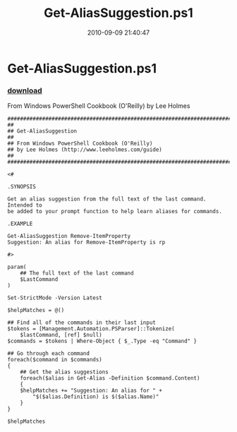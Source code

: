 ﻿---
pid:            2146
poster:         Lee Holmes
title:          Get-AliasSuggestion.ps1
date:           2010-09-09 21:40:47
format:         posh
parent:         0
parent:         0

---

# Get-AliasSuggestion.ps1

### [download](2146.ps1)

From Windows PowerShell Cookbook (O'Reilly) by Lee Holmes

```posh
##############################################################################
##
## Get-AliasSuggestion
##
## From Windows PowerShell Cookbook (O'Reilly)
## by Lee Holmes (http://www.leeholmes.com/guide)
##
##############################################################################

<#

.SYNOPSIS

Get an alias suggestion from the full text of the last command. Intended to
be added to your prompt function to help learn aliases for commands.

.EXAMPLE

Get-AliasSuggestion Remove-ItemProperty
Suggestion: An alias for Remove-ItemProperty is rp

#>

param(
    ## The full text of the last command
    $LastCommand
)

Set-StrictMode -Version Latest

$helpMatches = @()

## Find all of the commands in their last input
$tokens = [Management.Automation.PSParser]::Tokenize(
    $lastCommand, [ref] $null)
$commands = $tokens | Where-Object { $_.Type -eq "Command" }

## Go through each command
foreach($command in $commands)
{
    ## Get the alias suggestions
    foreach($alias in Get-Alias -Definition $command.Content)
    {
    $helpMatches += "Suggestion: An alias for " +
        "$($alias.Definition) is $($alias.Name)"
    }
}

$helpMatches
```

